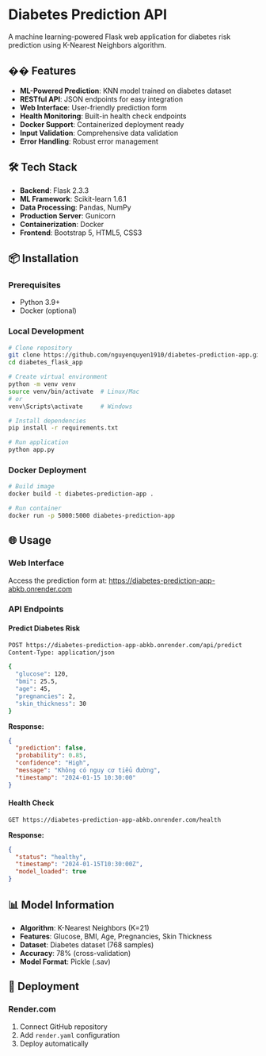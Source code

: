 # Diabetes Prediction API

A machine learning-powered Flask web application for diabetes risk prediction using K-Nearest Neighbors algorithm.

## �� Features

- **ML-Powered Prediction**: KNN model trained on diabetes dataset
- **RESTful API**: JSON endpoints for easy integration
- **Web Interface**: User-friendly prediction form
- **Health Monitoring**: Built-in health check endpoints
- **Docker Support**: Containerized deployment ready
- **Input Validation**: Comprehensive data validation
- **Error Handling**: Robust error management

## 🛠️ Tech Stack

- **Backend**: Flask 2.3.3
- **ML Framework**: Scikit-learn 1.6.1
- **Data Processing**: Pandas, NumPy
- **Production Server**: Gunicorn
- **Containerization**: Docker
- **Frontend**: Bootstrap 5, HTML5, CSS3

## 📦 Installation

### Prerequisites

- Python 3.9+
- Docker (optional)

### Local Development

```bash
# Clone repository
git clone https://github.com/nguyenquyen1910/diabetes-prediction-app.git
cd diabetes_flask_app

# Create virtual environment
python -m venv venv
source venv/bin/activate  # Linux/Mac
# or
venv\Scripts\activate     # Windows

# Install dependencies
pip install -r requirements.txt

# Run application
python app.py
```

### Docker Deployment

```bash
# Build image
docker build -t diabetes-prediction-app .

# Run container
docker run -p 5000:5000 diabetes-prediction-app
```

## 🌐 Usage

### Web Interface

Access the prediction form at: https://diabetes-prediction-app-abkb.onrender.com

### API Endpoints

#### Predict Diabetes Risk

```bash
POST https://diabetes-prediction-app-abkb.onrender.com/api/predict
Content-Type: application/json

{
  "glucose": 120,
  "bmi": 25.5,
  "age": 45,
  "pregnancies": 2,
  "skin_thickness": 30
}
```

**Response:**

```json
{
  "prediction": false,
  "probability": 0.85,
  "confidence": "High",
  "message": "Không có nguy cơ tiểu đường",
  "timestamp": "2024-01-15 10:30:00"
}
```

#### Health Check

```bash
GET https://diabetes-prediction-app-abkb.onrender.com/health
```

**Response:**

```json
{
  "status": "healthy",
  "timestamp": "2024-01-15T10:30:00Z",
  "model_loaded": true
}
```

## 📊 Model Information

- **Algorithm**: K-Nearest Neighbors (K=21)
- **Features**: Glucose, BMI, Age, Pregnancies, Skin Thickness
- **Dataset**: Diabetes dataset (768 samples)
- **Accuracy**: 78% (cross-validation)
- **Model Format**: Pickle (.sav)

## 🚀 Deployment

### Render.com

1. Connect GitHub repository
2. Add `render.yaml` configuration
3. Deploy automatically
